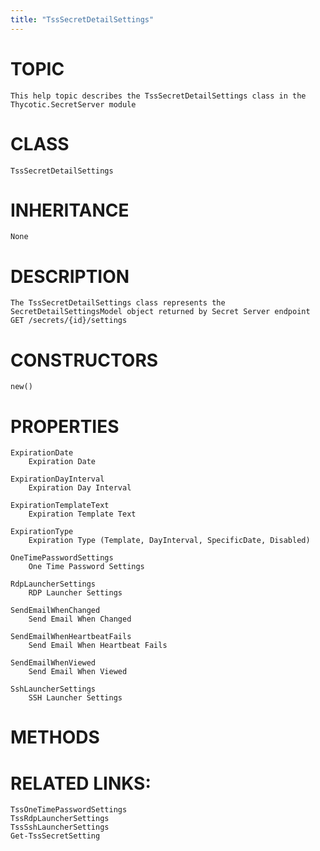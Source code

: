 ```yaml
---
title: "TssSecretDetailSettings"
---
```


# TOPIC
    This help topic describes the TssSecretDetailSettings class in the Thycotic.SecretServer module

# CLASS
    TssSecretDetailSettings

# INHERITANCE
    None

# DESCRIPTION
    The TssSecretDetailSettings class represents the SecretDetailSettingsModel object returned by Secret Server endpoint GET /secrets/{id}/settings

# CONSTRUCTORS
    new()

# PROPERTIES
    ExpirationDate
        Expiration Date

    ExpirationDayInterval
        Expiration Day Interval

    ExpirationTemplateText
        Expiration Template Text

    ExpirationType
        Expiration Type (Template, DayInterval, SpecificDate, Disabled)

    OneTimePasswordSettings
        One Time Password Settings

    RdpLauncherSettings
        RDP Launcher Settings

    SendEmailWhenChanged
        Send Email When Changed

    SendEmailWhenHeartbeatFails
        Send Email When Heartbeat Fails

    SendEmailWhenViewed
        Send Email When Viewed

    SshLauncherSettings
        SSH Launcher Settings

# METHODS

# RELATED LINKS:
    TssOneTimePasswordSettings
    TssRdpLauncherSettings
    TssSshLauncherSettings
    Get-TssSecretSetting